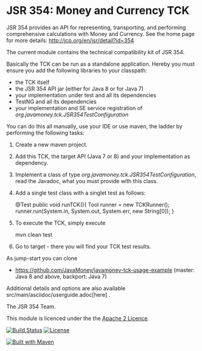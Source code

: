 JSR 354: Money and Currency TCK
===============================

JSR 354 provides an API for representing, transporting, and performing comprehensive calculations with Money and Currency. 
See the home page for more details:
http://jcp.org/en/jsr/detail?id=354

The current module contains the technical compatibility kit of JSR 354.

Basically the TCK can be run as a standalone application. Hereby you must ensure you add the following libraries
to your classpath:
- the TCK itself
- the JSR 354 API jar (either for Java 8 or for Java 7)
- your implementation under test and all its dependencies
- TestNG and all its dependencies
- your implementation and SE service registration of *org.javamoney.tck.JSR354TestConfiguration*

You can do this all manually, use your IDE or use maven, the ladder by performing the following tasks:

1) Create a new maven project.
2) Add this TCK, the target API (Java 7 or 8) and your implementation as dependency.
3) Implement a class of type *org.javamoney.tck.JSR354TestConfiguration*, read the Javadoc, what 
  you must provide with this class.
4) Add a single test class with a singlet test as follows:

    @Test
    public void runTCK(){
        Tool runner = new TCKRunner();
        runner.run(System.in, System.out, System.err, new String[0]);
    }
    
4) To execute the TCK, simply execute
  
    mvn clean test

5) Go to target - there you will find your TCK test results.


As jump-start you can clone
- https://github.com/JavaMoney/javamoney-tck-usage-example (master: Java 8 and above, backport: Java 7)

Additional details and options are also available src/main/asciidoc/userguide.adoc[here] .

The JSR 354 Team.


This module is licenced under the the [Apache 2 Licence](https://www.apache.org/licenses/LICENSE-2.0.html).

[![Build Status](https://api.travis-ci.org/JavaMoney/jsr354-tck.png?branch=master)](https://travis-ci.org/JavaMoney/jsr354-tck) [![License](http://img.shields.io/badge/license-Apache2-red.svg)](http://opensource.org/licenses/apache-2.0)

[![Built with Maven](http://maven.apache.org/images/logos/maven-feather.png)](http://maven.org/)

